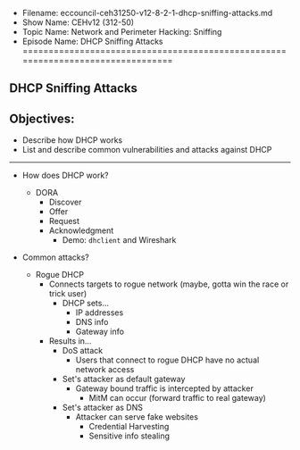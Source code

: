 - Filename: eccouncil-ceh31250-v12-8-2-1-dhcp-sniffing-attacks.md
- Show Name: CEHv12 (312-50)
- Topic Name: Network and Perimeter Hacking: Sniffing
- Episode Name: DHCP Sniffing Attacks
================================================================================


DHCP Sniffing Attacks
--------------------------------------------------------------------------------

Objectives:
--------------------------------------------------------------------------------
- Describe how DHCP works
- List and describe common vulnerabilities and attacks against DHCP
--------------------------------------------------------------------------------


+ How does DHCP work?
  - DORA
    + Discover
    + Offer
    + Request
    + Acknowledgment
      - Demo: `dhclient` and Wireshark

+ Common attacks?
  - Rogue DHCP
    + Connects targets to rogue network (maybe, gotta win the race or trick user)
      - DHCP sets...
        + IP addresses
        + DNS info
        + Gateway info
    + Results in...
      - DoS attack
        + Users that connect to rogue DHCP have no actual network access
      - Set's attacker as default gateway
        + Gateway bound traffic is intercepted by attacker
          - MitM can occur (forward traffic to real gateway)
      - Set's attacker as DNS
        + Attacker can serve fake websites
          - Credential Harvesting
          - Sensitive info stealing
